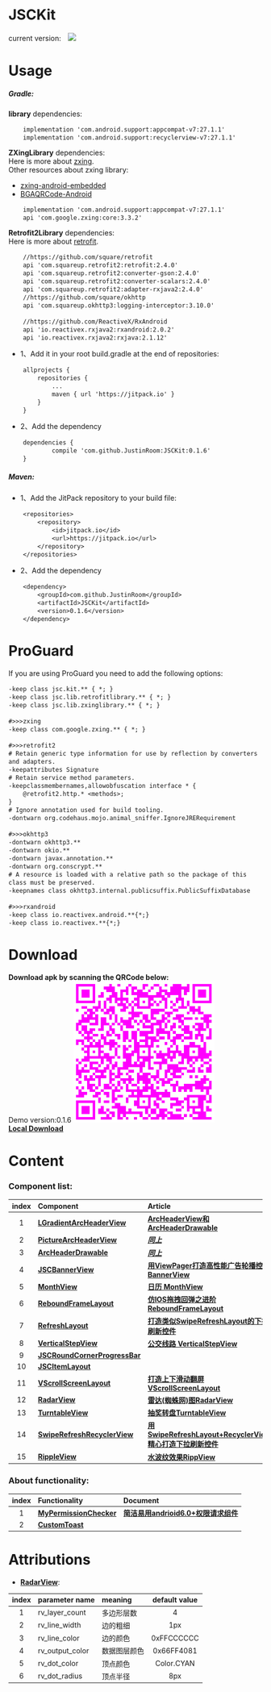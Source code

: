 # JSCKit
current version:&#8195;![](https://jitpack.io/v/JustinRoom/JSCKit.svg)
# Usage
##### Gradle: 
**library** dependencies:
```
    implementation 'com.android.support:appcompat-v7:27.1.1'
    implementation 'com.android.support:recyclerview-v7:27.1.1'
```
**ZXingLibrary** dependencies:  
Here is more about [zxing](https://github.com/zxing/zxing).  
Other resources about zxing library:  
+ [zxing-android-embedded](https://github.com/journeyapps/zxing-android-embedded)
+ [BGAQRCode-Android](https://github.com/bingoogolapple/BGAQRCode-Android)
```
    implementation 'com.android.support:appcompat-v7:27.1.1'
    api 'com.google.zxing:core:3.3.2'
```
**Retrofit2Library** dependencies:  
Here is more about [retrofit](https://github.com/square/retrofit).  
```
    //https://github.com/square/retrofit
    api 'com.squareup.retrofit2:retrofit:2.4.0'
    api 'com.squareup.retrofit2:converter-gson:2.4.0'
    api 'com.squareup.retrofit2:converter-scalars:2.4.0'
    api 'com.squareup.retrofit2:adapter-rxjava2:2.4.0'
    //https://github.com/square/okhttp
    api 'com.squareup.okhttp3:logging-interceptor:3.10.0'

    //https://github.com/ReactiveX/RxAndroid
    api 'io.reactivex.rxjava2:rxandroid:2.0.2'
    api 'io.reactivex.rxjava2:rxjava:2.1.12'
```
+ 1、Add it in your root build.gradle at the end of repositories:
```
	allprojects {
		repositories {
			...
			maven { url 'https://jitpack.io' }
		}
	}
```
+ 2、Add the dependency
```
	dependencies {
	        compile 'com.github.JustinRoom:JSCKit:0.1.6'
	}
```
##### Maven: 
+ 1、Add the JitPack repository to your build file:
```
	<repositories>
		<repository>
		    <id>jitpack.io</id>
		    <url>https://jitpack.io</url>
		</repository>
	</repositories>
```
+ 2、Add the dependency
```
	<dependency>
	    <groupId>com.github.JustinRoom</groupId>
	    <artifactId>JSCKit</artifactId>
	    <version>0.1.6</version>
	</dependency>
```
# ProGuard
If you are using ProGuard you need to add the following options:
```
-keep class jsc.kit.** { *; }
-keep class jsc.lib.retrofitlibrary.** { *; }
-keep class jsc.lib.zxinglibrary.** { *; }  
  
#>>>zxing
-keep class com.google.zxing.** { *; }
  
#>>>retrofit2
# Retain generic type information for use by reflection by converters and adapters.
-keepattributes Signature
# Retain service method parameters.
-keepclassmembernames,allowobfuscation interface * {
    @retrofit2.http.* <methods>;
}
# Ignore annotation used for build tooling.
-dontwarn org.codehaus.mojo.animal_sniffer.IgnoreJRERequirement
  
#>>>okhttp3
-dontwarn okhttp3.**
-dontwarn okio.**
-dontwarn javax.annotation.**
-dontwarn org.conscrypt.**
# A resource is loaded with a relative path so the package of this class must be preserved.
-keepnames class okhttp3.internal.publicsuffix.PublicSuffixDatabase
  
#>>>rxandroid
-keep class io.reactivex.android.**{*;}
-keep class io.reactivex.**{*;}
```
# Download
**Download apk by scanning the QRCode below:**  
&#32;&#32;Demo version:0.1.6
![JSCKitDemo.apk](/capture/apk_qr_code.png)  
[**Local Download**](/capture/JSCKitDemo.apk?raw=true)

# Content
### Component list:

| index | Component | Article |
|:---:|:---|:---|
| 1  | [**LGradientArcHeaderView**](/library/src/main/java/jsc/kit/archeaderview) | [**ArcHeaderView和ArcHeaderDrawable**](https://www.jianshu.com/p/ded0dc4ea528) |
| 2  | [**PictureArcHeaderView**](/library/src/main/java/jsc/kit/archeaderview) | [***同上***](https://www.jianshu.com/p/ded0dc4ea528) |
| 3  | [**ArcHeaderDrawable**](/library/src/main/java/jsc/kit/archeaderview) | [***同上***](https://www.jianshu.com/p/ded0dc4ea528) |
| 4  | [**JSCBannerView**](/library/src/main/java/jsc/kit/bannerview) | [**用ViewPager打造高性能广告轮播控件BannerView**](https://www.jianshu.com/p/652090682b31) |
| 5  | [**MonthView**](/library/src/main/java/jsc/kit/monthview) | [**日历 MonthView**](https://www.jianshu.com/p/2387952b3d34) |
| 6  | [**ReboundFrameLayout**](/library/src/main/java/jsc/kit/reboundlayout) | [**仿IOS拖拽回弹之进阶ReboundFrameLayout**](https://www.jianshu.com/p/53d13719a6c4) |
| 7  | [**RefreshLayout**](/library/src/main/java/jsc/kit/refreshlayout) | [**打造类似SwipeRefreshLayout的下拉刷新控件**](https://www.jianshu.com/p/b582bd08d4f9) |
| 8  | [**VerticalStepView**](/library/src/main/java/jsc/kit/stepview) | [**公交线路 VerticalStepView**](https://www.jianshu.com/p/7721572fe13c) |
| 9  | [**JSCRoundCornerProgressBar**](/library/src/main/java/jsc/kit/progressbar) |  |
| 10 | [**JSCItemLayout**](/library/src/main/java/jsc/kit/itemlayout) |  |
| 11 | [**VScrollScreenLayout**](/library/src/main/java/jsc/kit/vscrollscreen) | [**打造上下滑动翻屏VScrollScreenLayout**](https://www.jianshu.com/p/b12afbf7de30) |
| 12 | [**RadarView**](/library/src/main/java/jsc/kit/radarview) | [**雷达(蜘蛛网)图RadarView**](https://www.jianshu.com/p/94a4b763a4e5) |
| 13 | [**TurntableView**](/library/src/main/java/jsc/kit/turntable) | [**抽奖转盘TurntableView**](https://www.jianshu.com/p/3c473e1e007b) |
| 14 | [**SwipeRefreshRecyclerView**](/library/src/main/java/jsc/kit/swiperecyclerview) | [**用SwipeRefreshLayout+RecyclerView精心打造下拉刷新控件**](https://www.jianshu.com/p/f1da8cd366cb)|
| 15 | [**RippleView**](/library/src/main/java/jsc/kit/rippleview) | [**水波纹效果RippView**](https://www.jianshu.com/p/e573110c38d4)|

### About functionality:

| index | Functionality | Document |
|:---:|:---|:---|
| 1  | [**MyPermissionChecker**](/library/src/main/java/jsc/kit/utils) | [**简洁易用andrioid6.0+权限请求组件**](https://www.jianshu.com/p/47052d575f5b)|
| 2  | [**CustomToast**](/library/src/main/java/jsc/kit/utils) | |

# Attributions
+ [**RadarView**](/library/src/main/java/jsc/kit/radarview):

| index | parameter name | meaning | default value |
|:---:|:---|:---| :---:|
| 1 | rv_layer_count | 多边形层数 | 4 |
| 2 | rv_line_width | 边的粗细 | 1px |
| 3 | rv_line_color | 边的颜色 | 0xFFCCCCCC |
| 4 | rv_output_color | 数据图层颜色 | 0x66FF4081 |
| 5 | rv_dot_color | 顶点颜色 | Color.CYAN |
| 6 | rv_dot_radius | 顶点半径 | 8px |